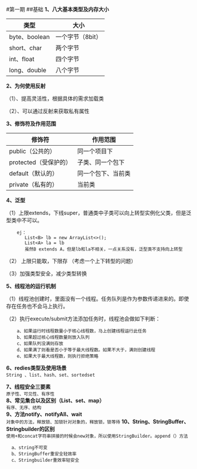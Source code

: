#第一期
##基础
**1、八大基本类型及内存大小**

|类型|大小|
|---|---|
|byte、boolean|一个字节（8bit）|
|short、char|两个字节|
|int、float|四个字节|
|long、double|八个字节|
**2、为何使用反射**

（1）、提高灵活性，根据具体的需求加载类

（2）、可以通过反射来获取私有属性

**3、修饰符及作用范围**

|修饰符|作用范围|
|---|---|
|public（公共的）|同一个项目下|
|protected（受保护的）|子类、同一个包下|
|default（默认的）|同一个包下、当前类|
|private（私有的）|当前类|
**4、泛型**

（1）上限extends，下线super，普通类中子类可以向上转型实例化父类，但是泛型类中不可以。
        
        ej：
           List<B> lb = new ArrayList<>();
           List<A> la = lb
           虽然B extends A，但是lb和la不相关，一点关系没有，泛型类不支持向上转型

（2） 上限只能取，下限存 （考虑一个上下转型的问题）

（3）加强类型安全，减少类型转换

**5、线程池的运行机制**

（1）线程池创建时，里面没有一个线程。任务队列是作为参数传递进来的。即使存在任务也不会马上执行。

（2）执行execute/submit方法添加任务时，线程池会做如下判断：
        
        a、如果运行时线程数量小于核心线程数，马上创建线程运行此任务
        b、如果超过核心线程数量则放入队列
        c、如果队列没满则存放
        d、如果满了则看是否小于等于最大线程数。如果不大于，满则创建线程
        e、如果大于最大线程数，则执行拒绝策略
**6、redies类型及使用场景**      
`String 、list、hash、set、sortedset`

**7、线程安全三要素**      
`原子性、可见性、有序性`  
**8、常见集合以及区别（List、set、map）**  
`有序、无序、结构`        
**9、方法notify、notifyAll、wait**  
`对象中的方法，释放锁、加锁针对对象的，释放锁，锁等待`
**10、String、StringBuffer、Stringbuilder的区别**  
`使用+和concat字符串拼接的时候会new对象，所以使用StringBuilder。append（）方法`
      
      a、string不可变
      b、StringBuffer重安全轻效率
      c、Stringbuilder重效率轻安全


